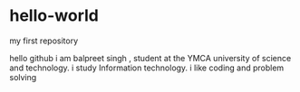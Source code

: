 # hello-world
my first repository

hello github i am balpreet singh , student at the YMCA university of science and technology. i study Information technology. i like coding and problem solving 
